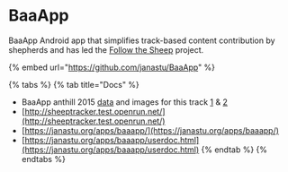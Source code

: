 # BaaApp

BaaApp Android app that simplifies track-based content contribution by shepherds and has led the [Follow the Sheep](http://mitan.in/followsheep) project.

{% embed url="https://github.com/janastu/BaaApp" %}

{% tabs %}
{% tab title="Docs" %}
* BaaApp anthill 2015 [data](https://files.janastu.org/s/YgieNLm5NaqWGQD) and images for this track [1](http://sheeptracker.test.openrun.net/#/track/55f91094eff0bd44026edcd0%20) & [2 ](http://sheeptracker.test.openrun.net/#/track/55f91f51eff0bd520feb68c5)
* [http://sheeptracker.test.openrun.net/](http://sheeptracker.test.openrun.net/)
* [https://janastu.org/apps/baaapp/](https://janastu.org/apps/baaapp/)
* [https://janastu.org/apps/baaapp/userdoc.html](https://janastu.org/apps/baaapp/userdoc.html)
{% endtab %}
{% endtabs %}

